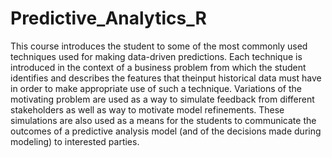 # Predictive_Analytics_R
This course introduces the student to some of the most commonly used techniques used for making data-driven predictions. Each technique is introduced in the context of a business problem from which the student identifies and describes the features that theinput historical data must have in order to make appropriate use of such a technique. Variations of the motivating problem are used as a way to simulate feedback from different stakeholders as well as way to motivate model refinements. These simulations are also used as a means for the students to communicate the outcomes of a predictive analysis model (and of the decisions made during modeling) to interested parties.
